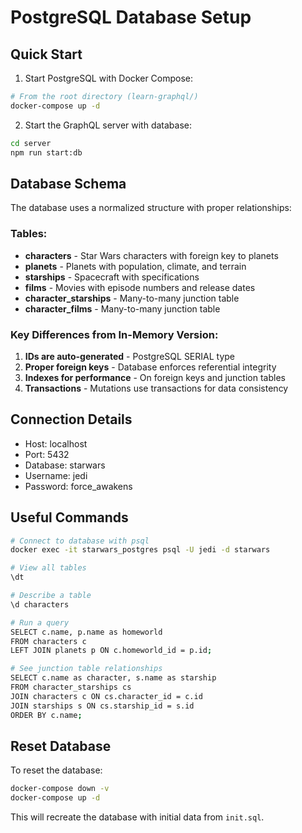 # PostgreSQL Database Setup

## Quick Start

1. Start PostgreSQL with Docker Compose:
```bash
# From the root directory (learn-graphql/)
docker-compose up -d
```

2. Start the GraphQL server with database:
```bash
cd server
npm run start:db
```

## Database Schema

The database uses a normalized structure with proper relationships:

### Tables:
- **characters** - Star Wars characters with foreign key to planets
- **planets** - Planets with population, climate, and terrain
- **starships** - Spacecraft with specifications
- **films** - Movies with episode numbers and release dates
- **character_starships** - Many-to-many junction table
- **character_films** - Many-to-many junction table

### Key Differences from In-Memory Version:

1. **IDs are auto-generated** - PostgreSQL SERIAL type
2. **Proper foreign keys** - Database enforces referential integrity
3. **Indexes for performance** - On foreign keys and junction tables
4. **Transactions** - Mutations use transactions for data consistency

## Connection Details

- Host: localhost
- Port: 5432
- Database: starwars
- Username: jedi
- Password: force_awakens

## Useful Commands

```bash
# Connect to database with psql
docker exec -it starwars_postgres psql -U jedi -d starwars

# View all tables
\dt

# Describe a table
\d characters

# Run a query
SELECT c.name, p.name as homeworld 
FROM characters c 
LEFT JOIN planets p ON c.homeworld_id = p.id;

# See junction table relationships
SELECT c.name as character, s.name as starship
FROM character_starships cs
JOIN characters c ON cs.character_id = c.id
JOIN starships s ON cs.starship_id = s.id
ORDER BY c.name;
```

## Reset Database

To reset the database:
```bash
docker-compose down -v
docker-compose up -d
```

This will recreate the database with initial data from `init.sql`.